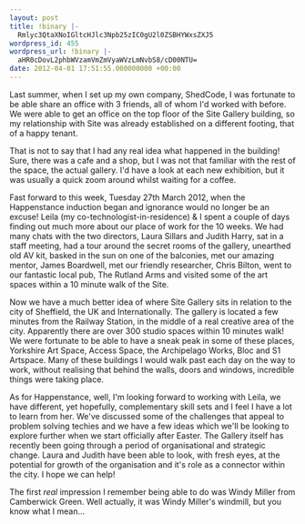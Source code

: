 ```yaml
---
layout: post
title: !binary |-
  Rmlyc3QtaXNoIGltcHJlc3Npb25zIC0gU2l0ZSBHYWxsZXJ5
wordpress_id: 455
wordpress_url: !binary |-
  aHR0cDovL2phbWVzamVmZmVyaWVzLmNvbS8/cD00NTU=
date: 2012-04-01 17:51:55.000000000 +00:00
---
```

Last summer, when I set up my own company, ShedCode, I was fortunate to be able share an office with 3 friends, all of whom I'd worked with before. We were able to get an office on the top floor of the Site Gallery building, so my relationship with Site was already established on a different footing, that of a happy tenant.

That is not to say that I had any real idea what happened in the building! Sure, there was a cafe and a shop, but I was not that familiar with the rest of the space, the actual gallery. I'd have a look at each new exhibition, but it was usually a quick zoom around whilst waiting for a coffee.

Fast forward to this week, Tuesday 27th March 2012, when the Happenstance induction began and ignorance would no longer be an excuse! Leila (my co-technologist-in-residence) & I spent a couple of days finding out much more about our place of work for the 10 weeks. We had many chats with the two directors, Laura Sillars and Judith Harry, sat in a staff meeting, had a tour around the secret rooms of the gallery, unearthed old AV kit, basked in the sun on one of the balconies, met our amazing mentor, James Boardwell, met our friendly researcher, Chris Bilton, went to our fantastic local pub, The Rutland Arms and visited some of the art spaces within a 10 minute walk of the Site.

Now we have a much better idea of where Site Gallery sits in relation to the city of Sheffield, the UK and Internationally. The gallery is located a few minutes from the Railway Station, in the middle of a real creative area of the city. Apparently there are over 300 studio spaces within 10 minutes walk! We were fortunate to be able to have a sneak peak in some of these places, Yorkshire Art Space, Access Space, the Archipelago Works, Bloc and S1 Artspace. Many of these buildings I would walk past each day on the way to work, without realising that behind the walls, doors and windows, incredible things were taking place.

As for Happenstance, well, I'm looking forward to working with Leila, we have different, yet hopefully, complementary skill sets and I feel I have a lot to learn from her. We've discussed some of the challenges that appeal to problem solving techies and we have a few ideas which we'll be looking to explore further when we start officially after Easter. The Gallery itself has recently been going through a period of organisational and strategic change. Laura and Judith have been able to look, with fresh eyes, at the potential for growth of the organisation and it's role as a connector within the city. I hope we can help!

The first *real* impression I remember being able to do was Windy Miller from Camberwick Green. Well actually, it was Windy Miller's windmill, but you know what I mean...
